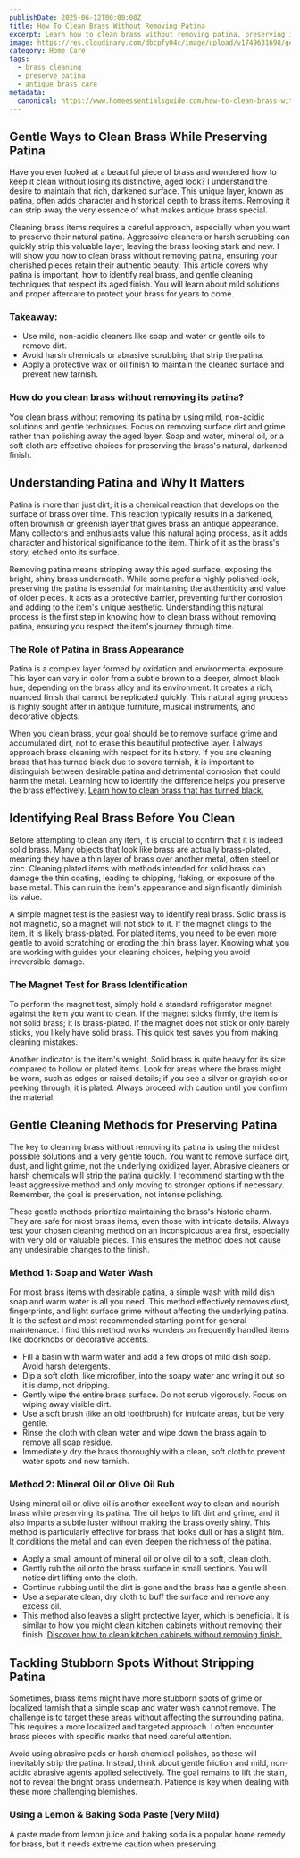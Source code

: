 ```yaml
---
publishDate: 2025-06-12T00:00:00Z
title: How To Clean Brass Without Removing Patina
excerpt: Learn how to clean brass without removing patina, preserving its unique antique charm using gentle, safe, and effective methods.
image: https://res.cloudinary.com/dbcpfy04c/image/upload/v1749631698/generated_image_1749631698_z9no9v.webp
category: Home Care
tags:
  - brass cleaning
  - preserve patina
  - antique brass care
metadata:
  canonical: https://www.homeessentialsguide.com/how-to-clean-brass-without-removing-patina
---
```


## Gentle Ways to Clean Brass While Preserving Patina

Have you ever looked at a beautiful piece of brass and wondered how to keep it clean without losing its distinctive, aged look? I understand the desire to maintain that rich, darkened surface. This unique layer, known as patina, often adds character and historical depth to brass items. Removing it can strip away the very essence of what makes antique brass special.

Cleaning brass items requires a careful approach, especially when you want to preserve their natural patina. Aggressive cleaners or harsh scrubbing can quickly strip this valuable layer, leaving the brass looking stark and new. I will show you how to clean brass without removing patina, ensuring your cherished pieces retain their authentic beauty. This article covers why patina is important, how to identify real brass, and gentle cleaning techniques that respect its aged finish. You will learn about mild solutions and proper aftercare to protect your brass for years to come.

### Takeaway:

*   Use mild, non-acidic cleaners like soap and water or gentle oils to remove dirt.
*   Avoid harsh chemicals or abrasive scrubbing that strip the patina.
*   Apply a protective wax or oil finish to maintain the cleaned surface and prevent new tarnish.

### How do you clean brass without removing its patina?

You clean brass without removing its patina by using mild, non-acidic solutions and gentle techniques. Focus on removing surface dirt and grime rather than polishing away the aged layer. Soap and water, mineral oil, or a soft cloth are effective choices for preserving the brass's natural, darkened finish.

## Understanding Patina and Why It Matters

Patina is more than just dirt; it is a chemical reaction that develops on the surface of brass over time. This reaction typically results in a darkened, often brownish or greenish layer that gives brass an antique appearance. Many collectors and enthusiasts value this natural aging process, as it adds character and historical significance to the item. Think of it as the brass's story, etched onto its surface.

Removing patina means stripping away this aged surface, exposing the bright, shiny brass underneath. While some prefer a highly polished look, preserving the patina is essential for maintaining the authenticity and value of older pieces. It acts as a protective barrier, preventing further corrosion and adding to the item's unique aesthetic. Understanding this natural process is the first step in knowing how to clean brass without removing patina, ensuring you respect the item's journey through time.

### The Role of Patina in Brass Appearance

Patina is a complex layer formed by oxidation and environmental exposure. This layer can vary in color from a subtle brown to a deeper, almost black hue, depending on the brass alloy and its environment. It creates a rich, nuanced finish that cannot be replicated quickly. This natural aging process is highly sought after in antique furniture, musical instruments, and decorative objects.

When you clean brass, your goal should be to remove surface grime and accumulated dirt, not to erase this beautiful protective layer. I always approach brass cleaning with respect for its history. If you are cleaning brass that has turned black due to severe tarnish, it is important to distinguish between desirable patina and detrimental corrosion that could harm the metal. Learning how to identify the difference helps you preserve the brass effectively. [Learn how to clean brass that has turned black.](https://homeessentialsguide.com/how-to-clean-brass-that-has-turned-black)

## Identifying Real Brass Before You Clean

Before attempting to clean any item, it is crucial to confirm that it is indeed solid brass. Many objects that look like brass are actually brass-plated, meaning they have a thin layer of brass over another metal, often steel or zinc. Cleaning plated items with methods intended for solid brass can damage the thin coating, leading to chipping, flaking, or exposure of the base metal. This can ruin the item's appearance and significantly diminish its value.

A simple magnet test is the easiest way to identify real brass. Solid brass is not magnetic, so a magnet will not stick to it. If the magnet clings to the item, it is likely brass-plated. For plated items, you need to be even more gentle to avoid scratching or eroding the thin brass layer. Knowing what you are working with guides your cleaning choices, helping you avoid irreversible damage.

### The Magnet Test for Brass Identification

To perform the magnet test, simply hold a standard refrigerator magnet against the item you want to clean. If the magnet sticks firmly, the item is not solid brass; it is brass-plated. If the magnet does not stick or only barely sticks, you likely have solid brass. This quick test saves you from making cleaning mistakes.

Another indicator is the item's weight. Solid brass is quite heavy for its size compared to hollow or plated items. Look for areas where the brass might be worn, such as edges or raised details; if you see a silver or grayish color peeking through, it is plated. Always proceed with caution until you confirm the material.

## Gentle Cleaning Methods for Preserving Patina

The key to cleaning brass without removing its patina is using the mildest possible solutions and a very gentle touch. You want to remove surface dirt, dust, and light grime, not the underlying oxidized layer. Abrasive cleaners or harsh chemicals will strip the patina quickly. I recommend starting with the least aggressive method and only moving to stronger options if necessary. Remember, the goal is preservation, not intense polishing.

These gentle methods prioritize maintaining the brass's historic charm. They are safe for most brass items, even those with intricate details. Always test your chosen cleaning method on an inconspicuous area first, especially with very old or valuable pieces. This ensures the method does not cause any undesirable changes to the finish.

### Method 1: Soap and Water Wash

For most brass items with desirable patina, a simple wash with mild dish soap and warm water is all you need. This method effectively removes dust, fingerprints, and light surface grime without affecting the underlying patina. It is the safest and most recommended starting point for general maintenance. I find this method works wonders on frequently handled items like doorknobs or decorative accents.

*   Fill a basin with warm water and add a few drops of mild dish soap. Avoid harsh detergents.
*   Dip a soft cloth, like microfiber, into the soapy water and wring it out so it is damp, not dripping.
*   Gently wipe the entire brass surface. Do not scrub vigorously. Focus on wiping away visible dirt.
*   Use a soft brush (like an old toothbrush) for intricate areas, but be very gentle.
*   Rinse the cloth with clean water and wipe down the brass again to remove all soap residue.
*   Immediately dry the brass thoroughly with a clean, soft cloth to prevent water spots and new tarnish.

### Method 2: Mineral Oil or Olive Oil Rub

Using mineral oil or olive oil is another excellent way to clean and nourish brass while preserving its patina. The oil helps to lift dirt and grime, and it also imparts a subtle luster without making the brass overly shiny. This method is particularly effective for brass that looks dull or has a slight film. It conditions the metal and can even deepen the richness of the patina.

*   Apply a small amount of mineral oil or olive oil to a soft, clean cloth.
*   Gently rub the oil onto the brass surface in small sections. You will notice dirt lifting onto the cloth.
*   Continue rubbing until the dirt is gone and the brass has a gentle sheen.
*   Use a separate clean, dry cloth to buff the surface and remove any excess oil.
*   This method also leaves a slight protective layer, which is beneficial. It is similar to how you might clean kitchen cabinets without removing their finish. [Discover how to clean kitchen cabinets without removing finish.](https://homeessentialsguide.com/how-to-clean-kitchen-cabinets-without-removing-finish)

## Tackling Stubborn Spots Without Stripping Patina

Sometimes, brass items might have more stubborn spots of grime or localized tarnish that a simple soap and water wash cannot remove. The challenge is to target these areas without affecting the surrounding patina. This requires a more localized and targeted approach. I often encounter brass pieces with specific marks that need careful attention.

Avoid using abrasive pads or harsh chemical polishes, as these will inevitably strip the patina. Instead, think about gentle friction and mild, non-acidic abrasive agents applied selectively. The goal remains to lift the stain, not to reveal the bright brass underneath. Patience is key when dealing with these more challenging blemishes.

### Using a Lemon & Baking Soda Paste (Very Mild)

A paste made from lemon juice and baking soda is a popular home remedy for brass, but it needs extreme caution when preserving